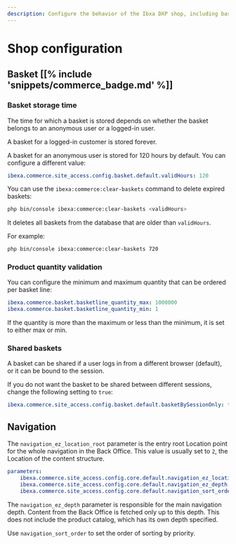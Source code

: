 ```yaml
---
description: Configure the behavior of the Ibxa DXP shop, including basket storage time and validation.
---
```


# Shop configuration

## Basket [[% include 'snippets/commerce_badge.md' %]]

### Basket storage time

The time for which a basket is stored depends on whether the basket belongs to an anonymous user or a logged-in user.

A basket for a logged-in customer is stored forever.

A basket for an anonymous user is stored for 120 hours by default.
You can configure a different value:

``` yaml
ibexa.commerce.site_access.config.basket.default.validHours: 120
```

You can use the `ibexa:commerce:clear-baskets` command to delete expired baskets:

``` bash
php bin/console ibexa:commerce:clear-baskets <validHours>
```

It deletes all baskets from the database that are older than `validHours`.

For example:

``` bash
php bin/console ibexa:commerce:clear-baskets 720
```

### Product quantity validation

You can configure the minimum and maximum quantity that can be ordered per basket line:

``` yaml
ibexa.commerce.basket.basketline_quantity_max: 1000000
ibexa.commerce.basket.basketline_quantity_min: 1
```

If the quantity is more than the maximum or less than the minimum, it is set to either max or min.

### Shared baskets

A basket can be shared if a user logs in from a different browser (default), or it can be bound to the session.

If you do not want the basket to be shared between different sessions, change the following setting to `true`:

``` yaml
ibexa.commerce.site_access.config.basket.default.basketBySessionOnly: true
```

## Navigation

The `navigation_ez_location_root` parameter is the entry root Location point for the whole navigation in the Back Office.
This value is usually set to `2`, the Location of the content structure.

``` yaml
parameters:
    ibexa.commerce.site_access.config.core.default.navigation_ez_location_root: 2
    ibexa.commerce.site_access.config.core.default.navigation_ez_depth: 3
    ibexa.commerce.site_access.config.core.default.navigation_sort_order: 'asc'
```

The `navigation_ez_depth` parameter is responsible for the main navigation depth.
Content from the Back Office is fetched only up to this depth.
This does not include the product catalog, which has its own depth specified.

Use `navigation_sort_order` to set the order of sorting by priority.
